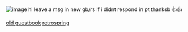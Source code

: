![image](https://github.com/sh9ndz/hehehehehe/assets/150842266/6cd7967e-3e5c-4daa-bb64-e8d0d7363fec)
hi leave a msg in new gb/rs if i didnt respond in pt thanksb 👍👍         
<div align="left">

[old guestbook](https://constrz.123guestbook.com/) [retrospring](https://retrospring.net/@constrz)
